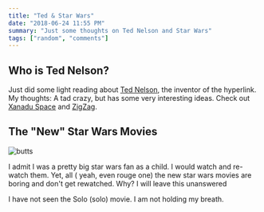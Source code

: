 ```yaml
---
title: "Ted & Star Wars"
date: "2018-06-24 11:55 PM"
summary: "Just some thoughts on Ted Nelson and Star Wars"
tags: ["random", "comments"]
---
```


## Who is Ted Nelson?

Just did some light reading about [Ted Nelson](https://en.wikipedia.org/wiki/Ted_Nelson), the inventor of the hyperlink.
My thoughts: A tad crazy, but has some very interesting ideas.
Check out [Xanadu Space](https://en.wikipedia.org/wiki/Project_Xanadu) and [ZigZag](http://www.nongnu.org/gzz/gi/gi.html).

## The "New" Star Wars Movies

![butts](https://s3-us-east-2.amazonaws.com/pks-screenshots/star_wars_solo_-_Google_Search_2018-06-27_14-20-35.jpg)

I admit I was a pretty big star wars fan as a child. I would watch and re-watch them.
Yet, all ( yeah, even rouge one) the new star wars movies are boring and don't get rewatched. Why? I will leave this unanswered

I have not seen the Solo (solo) movie. I am not holding my breath.
